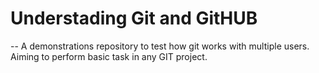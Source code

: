 # Understading Git and GitHUB
--
A demonstrations repository to test how git works with multiple users.
Aiming to perform basic task in any GIT project.
